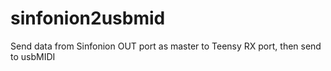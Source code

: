 # sinfonion2usbmid
Send data from Sinfonion OUT port as master to Teensy RX port, then send to usbMIDI 
